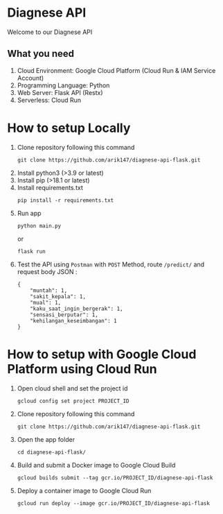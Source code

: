 # Diagnese API
Welcome to our Diagnese API

## What you need
1. Cloud Environment: Google Cloud Platform (Cloud Run & IAM Service Account)
2. Programming Language: Python
3. Web Server: Flask API (Restx)
4. Serverless: Cloud Run

# How to setup Locally
1. Clone repository following this command
    ```
    git clone https://github.com/arik147/diagnese-api-flask.git
    ```
2. Install python3 (>3.9 or latest)
3. Install pip (>18.1 or latest)
4. Install requirements.txt
    ```
    pip install -r requirements.txt
    ```
6. Run app
    ```
    python main.py
    ```
    or
    ```
    flask run
    ```
8. Test the API using `Postman` with `POST` Method, route `/predict/` and request body JSON : 
    ```
    {
        "muntah": 1,
        "sakit_kepala": 1,
        "mual": 1,
        "kaku_saat_ingin_bergerak": 1,
        "sensasi_berputar": 1,
        "kehilangan_keseimbangan": 1
    }
    ```
    
# How to setup with Google Cloud Platform using Cloud Run
1. Open cloud shell and set the project id
    ```
    gcloud config set project PROJECT_ID
    ```
2. Clone repository following this command
    ```
    git clone https://github.com/arik147/diagnese-api-flask.git
    ```
3. Open the app folder  
    ```
    cd diagnese-api-flask/
    ```
4. Build and submit a Docker image to Google Cloud Build
    ```
    gcloud builds submit --tag gcr.io/PROJECT_ID/diagnese-api-flask
    ```
5. Deploy a container image to Google Cloud Run
    ```
    gcloud run deploy --image gcr.io/PROJECT_ID/diagnese-api-flask
    ```
